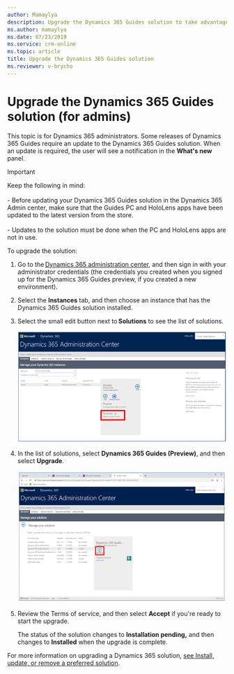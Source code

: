 ```yaml
---
author: Mamaylya
description: Upgrade the Dynamics 365 Guides solution to take advantage of May release features
ms.author: mamaylya
ms.date: 07/23/2019
ms.service: crm-online
ms.topic: article
title: Upgrade the Dynamics 365 Guides solution
ms.reviewer: v-brycho
---
```


# Upgrade the Dynamics 365 Guides solution (for admins)

This topic is for Dynamics 365 administrators. Some releases of Dynamics 365 Guides require an update to the Dynamics 365 Guides solution. When an update is required, the user will see a notification in the **What's new** panel.

> [!IMPORTANT]
> Keep the following in mind:<br></br>- Before updating your Dynamics 365 Guides solution in the Dynamics 365 Admin center, make sure that the Guides PC and HoloLens apps have been updated to the latest version from the store.<br></br>- Updates to the solution must be done when the PC and HoloLens apps are not in use.  

To upgrade the solution:

1. Go to the [Dynamics 365 administration center](https://port.crm.dynamics.com/G/Instances/InstancePicker.aspx), and then sign in with 
your administrator credentials (the credentials you created when you signed up for the Dynamics 365 Guides preview, if 
you created a new environment). 

2. Select the **Instances** tab, and then choose an instance that has the Dynamics 365 Guides solution installed.

3. Select the small edit button next to **Solutions** to see the list of solutions. 
 
   ![Solutions button)](media/solutions.PNG "Solutions button")
 
4. In the list of solutions, select **Dynamics 365 Guides (Preview)**, and then select **Upgrade**.  
 
   ![Upgrade button)](media/upgrade.PNG "Upgrade button")
   
5. Review the Terms of service, and then select **Accept** if you're ready to start the upgrade. 

   The status of the solution changes to **Installation pending,** and then changes to **Installed** when the upgrade is complete. 
 
For more information on upgrading a Dynamics 365 solution, [see Install, update, or remove a preferred solution](https://docs.microsoft.com/dynamics365/customer-engagement/admin/install-remove-preferred-solution).
